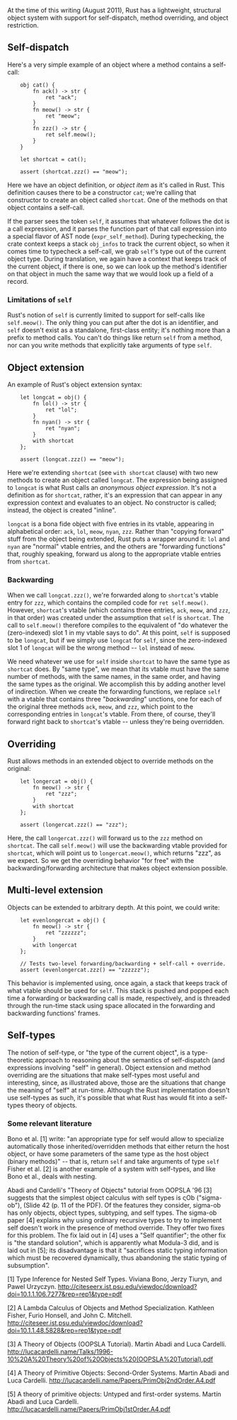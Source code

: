At the time of this writing (August 2011), Rust has a lightweight, structural object system with support for self-dispatch, method overriding, and object restriction.

## Self-dispatch

Here's a very simple example of an object where a method contains a self-call:

```
    obj cat() {
        fn ack() -> str {
            ret "ack";
        }
        fn meow() -> str {
            ret "meow";
        }
        fn zzz() -> str {
            ret self.meow();
        }
    }

    let shortcat = cat();

    assert (shortcat.zzz() == "meow");
```

Here we have an object definition, or _object item_ as it's called in Rust.  This definition causes there to be a constructor `cat`; we're calling that constructor to create an object called `shortcat`.  One of the methods on that object contains a self-call.

If the parser sees the token `self`, it assumes that whatever follows the dot is a call expression, and it parses the function part of that call expression into a special flavor of AST node (`expr_self_method`).  During typechecking, the crate context keeps a stack `obj_infos` to track the current object, so when it comes time to typecheck a self-call, we grab `self`'s type out of the current object type.  During translation, we again have a context that keeps track of the current object, if there is one, so we can look up the method's identifier on that object in much the same way that we would look up a field of a record.

### Limitations of `self`

Rust's notion of `self` is currently limited to support for self-calls like `self.meow()`.  The only thing you can put after the dot is an identifier, and `self` doesn't exist as a standalone, first-class entity; it's nothing more than a prefix to method calls.  You can't do things like return `self` from a method, nor can you write methods that explicitly take arguments of type `self`. 

## Object extension

An example of Rust's object extension syntax:

```
    let longcat = obj() {
        fn lol() -> str {
            ret "lol";
        }
        fn nyan() -> str {
            ret "nyan";
        }
        with shortcat
    };

    assert (longcat.zzz() == "meow");
```

Here we're extending `shortcat` (see `with shortcat` clause) with two new methods to create an object called `longcat`.  The expression being assigned to `longcat` is what Rust calls an _anonymous object expression_.  It's not a definition as for `shortcat`, rather, it's an expression that can appear in any expression context and evaluates to an object.  No constructor is called; instead, the object is created "inline".

`longcat` is a bona fide object with five entries in its vtable, appearing in alphabetical order: `ack`, `lol`, `meow`, `nyan`, `zzz`.  Rather than "copying forward" stuff from the object being extended, Rust puts a wrapper around it: `lol` and `nyan` are "normal" vtable entries, and the others are "forwarding functions" that, roughly speaking, forward us along to the appropriate vtable entries from `shortcat`.

### Backwarding

When we call `longcat.zzz()`, we're forwarded along to `shortcat`'s vtable entry for `zzz`, which contains the compiled code for `ret self.meow()`.  However, `shortcat`'s vtable (which contains three entries, `ack`, `meow`, and `zzz`, in that order) was created under the assumption that `self` is `shortcat`.  The call to `self.meow()` therefore compiles to the equivalent of "do whatever the (zero-indexed) slot 1 in my vtable says to do".  At this point, `self` is supposed to be `longcat`, but if we simply use `longcat` for `self`, since the zero-indexed slot 1 of `longcat` will be the wrong method -- `lol` instead of `meow`.

We need whatever we use for `self` inside `shortcat` to have the same type as `shortcat` does.  By "same type", we mean that its vtable must have the same number of methods, with the same names, in the same order, and having the same types as the original.  We accomplish this by adding another level of indirection.  When we create the forwarding functions, we replace `self` with a vtable that contains three "_backwarding_" unctions, one for each of the original three methods `ack`, `meow`, and `zzz`, which point to the corresponding entries in `longcat`'s vtable.  From there, of course, they'll forward right back to `shortcat`'s vtable -- unless they're being overridden.
 
## Overriding

Rust allows methods in an extended object to override methods on the original:

```
    let longercat = obj() {
        fn meow() -> str {
            ret "zzz";
        }
        with shortcat
    };

    assert (longercat.zzz() == "zzz");
```

Here, the call `longercat.zzz()` will forward us to the `zzz` method on `shortcat`.  The call `self.meow()` will use the backwarding vtable provided for `shortcat`, which will point us to `longercat.meow()`, which returns "zzz", as we expect.  So we get the overriding behavior "for free" with the backwarding/forwarding architecture that makes object extension possible.

## Multi-level extension

Objects can be extended to arbitrary depth.  At this point, we could write:

```
    let evenlongercat = obj() {
        fn meow() -> str {
            ret "zzzzzz";
        }
        with longercat
    };

    // Tests two-level forwarding/backwarding + self-call + override.
    assert (evenlongercat.zzz() == "zzzzzz");
```

This behavior is implemented using, once again, a stack that keeps track of what vtable should be used for `self`.  This stack is pushed and popped each time a forwarding or backwarding call is made, respectively, and is threaded through the run-time stack using space allocated in the forwarding and backwarding functions' frames.

## Self-types

The notion of self-type, or "the type of the current object", is a type-theoretic approach to reasoning about the semantics of self-dispatch (and expressions involving "self" in general).  Object extension and method overriding are the situations that make self-types most useful and interesting, since, as illustrated above, those are the situations that change the meaning of "self" at run-time.  Although the Rust implementation doesn't use self-types as such, it's possible that what Rust has would fit into a self-types theory of objects.

### Some relevant literature

Bono et al. [1] write: "an appropriate type for self would allow to specialize automatically those inherited/overridden methods that either return the host object, or have some parameters of the same
type as the host object (binary methods)" -- that is, return `self` and take arguments of
type `self`  Fisher et al. [2] is another example of a system with self-types, and like Bono et al., deals with nesting.

Abadi and Cardelli's "Theory of Objects" tutorial from OOPSLA '96 [3] suggests that the simplest object calculus with self types is ςOb ("sigma-ob"), (Slide 42 (p. 11 of the PDF).  Of the features they consider, sigma-ob has only objects, object types, subtyping, and self types.  The sigma-ob paper [4]  explains why using ordinary recursive types to try to implement self doesn't work in the presence of method override.  They offer two fixes for this problem.  The fix laid out in [4] uses a "Self quantifier"; the other fix is "the standard solution", which is apparently what Modula-3 did, and is laid out in [5]; its disadvantage is that it  "sacrifices static typing information which must be recovered dynamically, thus abandoning the static typing of subsumption".

[1] Type Inference for Nested Self Types.  Viviana Bono, Jerzy Tiuryn,
and Pawel Urzyczyn.
http://citeseerx.ist.psu.edu/viewdoc/download?doi=10.1.1.106.7277&rep=rep1&type=pdf

[2] A Lambda Calculus of Objects and Method Specialization.  Kathleen
Fisher, Furio Honsell, and John C. Mitchell.
http://citeseer.ist.psu.edu/viewdoc/download?doi=10.1.1.48.5828&rep=rep1&type=pdf

[3] A Theory of Objects (OOPSLA Tutorial).  Martin Abadi and Luca Cardelli.
http://lucacardelli.name/Talks/1996-10%20A%20Theory%20of%20Objects%20(OOPSLA%20Tutorial).pdf

[4] A Theory of Primitive Objects: Second-Order Systems.  Martin Abadi and Luca Cardelli.
http://lucacardelli.name/Papers/PrimObj2ndOrder.A4.pdf

[5] A theory of primitive objects: Untyped and first-order systems. Martín Abadi and Luca Cardelli. 
http://lucacardelli.name/Papers/PrimObj1stOrder.A4.pdf